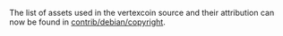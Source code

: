 The list of assets used in the vertexcoin source and their attribution can now be found in [contrib/debian/copyright](../contrib/debian/copyright).
